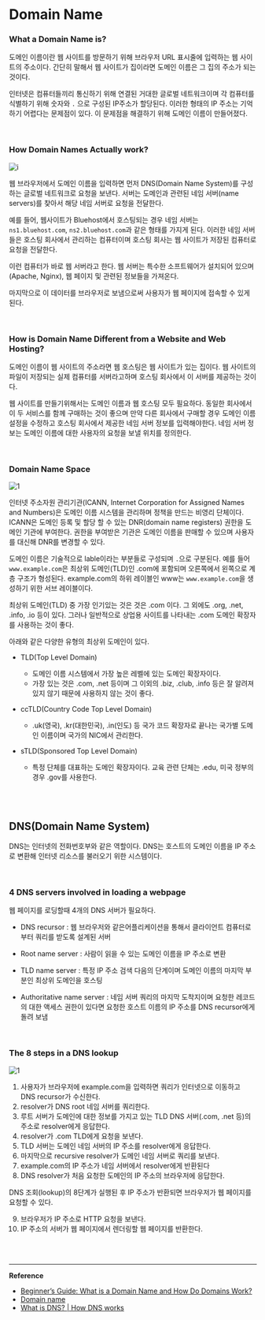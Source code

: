 # Domain Name

### What a Domain Name is?

도메인 이름이란 웹 사이트를 방문하기 위해 브라우저 URL 표시줄에 입력하는 웹 사이트의 주소이다. 간단히 말해서 웹 사이트가 집이라면 도메인 이름은 그 집의 주소가 되는 것이다.

인터넷은 컴퓨터들끼리 통신하기 위해 연결된 거대한 글로벌 네트워크이며 각 컴퓨터를 식별하기 위해 숫자와 `.` 으로 구성된 IP주소가 할당된다. 이러한 형태의 IP 주소는 기억하기 어렵다는 문제점이 있다. 이 문제점을 해결하기 위해 도메인 이름이 만들어졌다.

<br>

### How Domain Names Actually work?

![i](https://www.wpbeginner.com/wp-content/uploads/2017/09/howdomainswork.png)



웹 브라우저에서 도메인 이름을 입력하면 먼저 DNS(Domain Name System)를 구성하는 글로벌 네트워크로 요청을 보낸다. 서버는 도메인과 관련된 네임 서버(name servers)를 찾아서 해당 네임 서버로 요청을 전달한다.

예를 들어, 웹사이트가 Bluehost에서 호스팅되는 경우 네임 서버는 `ns1.bluehost.com`, `ns2.bluehost.com`과 같은 형태를 가지게 된다. 이러한 네임 서버들은 호스팅 회사에서 관리하는 컴퓨터이며 호스팅 회사는 웹 사이트가 저장된 컴퓨터로 요청을 전달한다.

이런 컴퓨터가 바로 웹 서버라고 한다. 웹 서버는 특수한 소프트웨어가 설치되어 있으며(Apache, Nginx), 웹 페이지 및 관련된 정보들을 가져온다. 

마지막으로 이 데이터를 브라우저로 보냄으로써 사용자가 웹 페이지에 접속할 수 있게 된다.

<br>

### How is Domain Name Different from a Website and Web Hosting?

도메인 이름이 웹 사이트의 주소라면 웹 호스팅은 웹 사이트가 있는 집이다. 웹 사이트의 파일이 저장되는 실제 컴퓨터를 서버라고하며 호스팅 회사에서 이 서버를 제공하는 것이다.

웹 사이트를 만들기위해서는 도메인 이름과 웹 호스팅 모두 필요하다. 동일한 회사에서 이 두 서비스를 함께 구매하는 것이 좋으며 만약 다른 회사에서 구매할 경우 도메인 이름 설정을 수정하고 호스팅 회사에서 제공한 네임 서버 정보를 입력해야한다. 네임 서버 정보는 도메인 이름에 대한 사용자의 요청을 보낼 위치를 정의한다.

<br>

### Domain Name Space

![1](https://upload.wikimedia.org/wikipedia/commons/thumb/b/b1/Domain_name_space.svg/440px-Domain_name_space.svg.png)



인터넷 주소자원 관리기관(ICANN, Internet Corporation for Assigned Names and Numbers)은 도메인 이름 시스템을 관리하며 정책을 만드는 비영리 단체이다. ICANN은 도메인 등록 및 할당 할 수 있는 DNR(domain name registers) 권한을 도메인 기관에 부여한다. 권한을 부여받은 기관은 도메인 이름을 판매할 수 있으며 사용자를 대신해 DNR를 변경할 수 있다.



도메인 이름은 기술적으로 lable이라는 부분들로 구성되며 `.`으로 구분된다. 예를 들어 `www.example.com`은 최상위 도메인(TLD)인 .com에 포함되며 오른쪽에서 왼쪽으로 계층 구조가 형성된다.  example.com의 하위 레이블인 www는 `www.example.com`을 생성하기 위한 서브 레이블이다.

최상위 도메인(TLD) 중 가장 인기있는 것은 것은 .com 이다. 그 외에도 .org, .net, .info, .io 등이 있다. 그러나 일반적으로 상업용 사이트를 나타내는 .com 도메인 확장자를 사용하는 것이 좋다. 

아래와 같은 다양한 유형의 최상위 도메인이 있다.

- TLD(Top Level Domain) 
  - 도메인 이름 시스템에서 가장 높은 레벨에 있는 도메인 확장자이다.
  - 가장 있는 것은 .com, .net 등이며 그 이외의 .biz, .club, .info 등은 잘 알려져있지 않기 때문에 사용하지 않는 것이 좋다.

- ccTLD(Country Code Top Level Domain)
  - .uk(영국), .kr(대한민국), .in(인도) 등 국가 코드 확장자로 끝나는 국가별 도메인 이름이며 국가의 NIC에서 관리한다.

- sTLD(Sponsored Top Level Domain)
  - 특정 단체를 대표하는 도메인 확장자이다. 교육 관련 단체는 .edu, 미국 정부의 경우 .gov를 사용한다.

<br>

<br>

## DNS(Domain Name System)

DNS는 인터넷의 전화번호부와 같은 역할이다. DNS는 호스트의 도메인 이름을 IP 주소로 변환해 인터넷 리소스를 불러오기 위한 시스템이다.

<br>

### 4 DNS servers involved in loading a webpage

웹 페이지를 로딩할때 4개의 DNS 서버가 필요하다.

- DNS recursor : 웹 브라우저와 같은어플리케이션을 통해서 클라이언트 컴퓨터로부터 쿼리를 받도록 설계된 서버

- Root name server : 사람이 읽을 수 있는 도메인 이름을 IP 주소로 변환

- TLD name server : 특정 IP 주소 검색 다음의 단계이며 도메인 이름의 마지막 부분인 최상위 도메인을 호스팅

- Authoritative name server : 네임 서버 쿼리의 마지막 도착지이며 요청한 레코드의 대한 액세스 권한이 있다면 요청한 호스트 이름의 IP 주소를 DNS recursor에게 돌려 보냄 

<br>

### The 8 steps in a DNS lookup

![1](https://www.cloudflare.com/img/learning/dns/what-is-dns/dns-lookup-diagram.png)



1. 사용자가 브라우저에 example.com을 입력하면 쿼리가 인터넷으로 이동하고 DNS recursor가 수신한다.
2. resolver가 DNS root 네임 서버를 쿼리한다.
3. 루트 서버가 도메인에 대한 정보를 가지고 있는 TLD DNS 서버(.com, .net 등)의 주소로 resolver에게 응답한다.
4. resolver가 .com TLD에게 요청을 보낸다.
5. TLD 서버는 도메인 네임 서버의 IP 주소를 resolver에게 응답한다.
6. 마지막으로 recursive resolver가 도메인 네임 서버로 쿼리를 보낸다.
7. example.com의 IP 주소가 네임 서버에서 resolver에게 반환된다
8. DNS resolver가 처음 요청한 도메인의 IP 주소의 브라우저에 응답한다.



DNS 조회(lookup)의 8단계가 실행된 후 IP 주소가 반환되면 브라우저가 웹 페이지를 요청할 수 있다.



9. 브라우저가 IP 주소로 HTTP 요청을 보낸다.
10. IP 주소의 서버가 웹 페이지에서 렌더링할 웹 페이지를 반환한다.

<br>

<br>

------

**Reference**

- [Beginner’s Guide: What is a Domain Name and How Do Domains Work?](https://www.wpbeginner.com/beginners-guide/beginners-guide-what-is-a-domain-name-and-how-do-domains-work/)
- [Domain name](https://en.wikipedia.org/wiki/Domain_name)
- [What is DNS? | How DNS works](https://www.cloudflare.com/learning/dns/what-is-dns)

